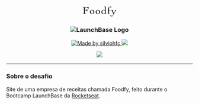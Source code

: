 <p align="center">
    <img alt="Foodfy Logo" src="/assets/logo.png">
</p>
<h3 align="center">
    <img alt="LaunchBase Logo" src="https://camo.githubusercontent.com/268b1344409fac98c4eeda520482b6910c4ddcba/68747470733a2f2f73746f726167652e676f6f676c65617069732e636f6d2f676f6c64656e2d77696e642f626f6f7463616d702d6c61756e6368626173652f6c6f676f2e706e67" width="200">
</h3>
<p align="center">
    <a href="https://www.linkedin.com/in/silviohfc/">
        <img alt="Made by silviohfc" src="https://img.shields.io/badge/made%20by-silviohfc-orange">
    </a>
    <img src="https://img.shields.io/badge/License-MIT-yellow.svg">
</p>
<p align="center">
    <img src="https://drive.google.com/uc?export=view&id=1oIkzRbRGrXvPzE9z2kF88UaXemEIJNsM" width="500">
</p>
<hr/>


### Sobre o desafio
Site de uma empresa de receitas chamada Foodfy, feito durante o Bootcamp LaunchBase da <a href="https://rocketseat.com.br">Rocketseat</a>.

